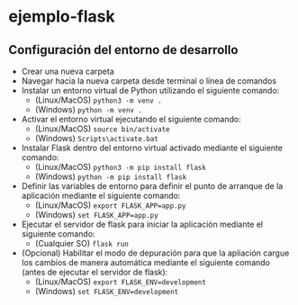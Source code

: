 # ejemplo-flask
## Configuración del entorno de desarrollo
- Crear una nueva carpeta
- Navegar hacia la nueva carpeta desde terminal o línea de comandos
- Instalar un entorno virtual de Python utilizando el siguiente comando:
    - (Linux/MacOS) `python3 -m venv .`
    - (Windows) `python -m venv .`
- Activar el entorno virtual ejecutando el siguiente comando:
    - (Linux/MacOS) `source bin/activate`
    - (Windows) `Scripts\activate.bat`
- Instalar Flask dentro del entorno virtual activado mediante el siguiente comando:
    - (Linux/MacOS) `python3 -m pip install flask`
    - (Windows) `python -m pip install flask`
- Definir las variables de entorno para definir el punto de arranque de la aplicación mediante el siguiente comando:
    - (Linux/MacOS) `export FLASK_APP=app.py`
    - (Windows) `set FLASK_APP=app.py`
- Ejecutar el servidor de flask para iniciar la aplicación mediante el siguiente comando:
    - (Cualquier SO) `flask run`
- (Opcional) Habilitar el modo de depuración para que la apliación cargue los cambios de manera automática mediante el siguiente comando (antes de ejecutar el servidor de flask):
    - (Linux/MacOS) `export FLASK_ENV=development`
    - (Windows) `set FLASK_ENV=development`
